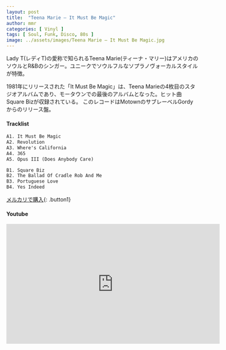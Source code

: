 ```yaml
---
layout: post
title:  "Teena Marie – It Must Be Magic"
author: mmr
categories: [ Vinyl ]
tags: [ Soul, Funk, Disco, 80s ]
image: ../assets/images/Teena Marie – It Must Be Magic.jpg
---
```


Lady T(レディT)の愛称で知られるTeena Marie(ティーナ・マリー)はアメリカのソウルとR&Bのシンガー。ユニークでソウルフルなソプラノヴォーカルスタイルが特徴。

1981年にリリースされた「It Must Be Magic」は、Teena Marieの4枚目のスタジオアルバムであり、モータウンでの最後のアルバムとなった。ヒット曲Square Bizが収録されている。
このレコードはMotownのサブレーベルGordyからのリリース盤。

#### Tracklist
```md
A1. It Must Be Magic
A2. Revolution
A3. Where's California
A4. 365
A5. Opus III (Does Anybody Care)

B1. Square Biz
B2. The Ballad Of Cradle Rob And Me
B3. Portuguese Love
B4. Yes Indeed
```

[メルカリで購入](https://jp.mercari.com/item/m75939972774?afid=6142608987){: .button1}

#### Youtube
<iframe width="560" height="315" src="https://www.youtube.com/embed/Td7lZfVD164?si=rEtr_p_HG74v4y0u" title="YouTube video player" frameborder="0" allow="accelerometer; autoplay; clipboard-write; encrypted-media; gyroscope; picture-in-picture; web-share" referrerpolicy="strict-origin-when-cross-origin" allowfullscreen></iframe>